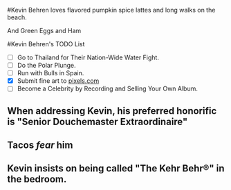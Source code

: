 #Kevin Behren loves flavored pumpkin spice lattes and long walks on the beach.

And Green Eggs and Ham

#Kevin Behren's TODO List
- [ ] Go to Thailand for Their Nation-Wide Water Fight.
- [ ] Do the Polar Plunge.
- [ ] Run with Bulls in Spain.
- [x] Submit fine art to [pixels.com](http://www.creativewe.pixels.com/profiles/pebble-beach.html)
- [ ] Become a Celebrity by Recording and Selling Your Own Album.

## When addressing Kevin, his preferred honorific is "Senior Douchemaster Extraordinaire"

## Tacos _fear_ him

## Kevin insists on being called "The Kehr Behr®" in the bedroom.
